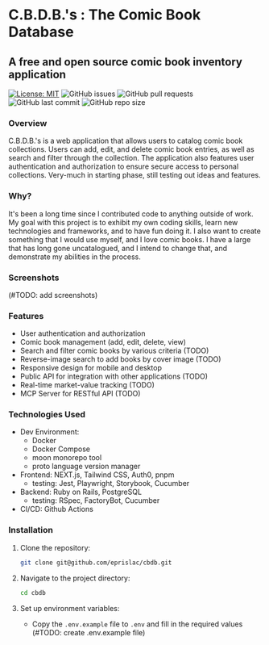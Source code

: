 # C.B.D.B.'s : The Comic Book Database

## A free and open source comic book inventory application

[![License: MIT](https://img.shields.io/badge/License-MIT-yellow.svg)](https://opensource.org/licenses/MIT)
![GitHub issues](https://img.shields.io/github/issues/eprislac/cbdb)
![GitHub pull requests](https://img.shields.io/github/issues-pr/eprislac/cbdb)
![GitHub last commit](https://img.shields.io/github/last-commit/eprislac/cbdb)
![GitHub repo size](https://img.shields.io/github/repo-size/eprislac/cbdb)

### Overview

C.B.D.B.'s is a web application that allows users to catalog comic book
collections. Users can add, edit, and delete comic book entries, as well as
search and filter through the collection. The application also features user
authentication and authorization to ensure secure access to personal
collections. Very-much in starting phase, still testing out ideas and features.

### Why?

It's been a long time since I contributed code to anything outside of work.
My goal with this project is to exhibit my own coding skills, learn new
technologies and frameworks, and to have fun doing it. I also want to create
something that I would use myself, and I love comic books. I have a large that
has long gone uncatalogued, and I intend to change that, and demonstrate my
abilities in the process.

### Screenshots

(#TODO: add screenshots)

### Features

- User authentication and authorization
- Comic book management (add, edit, delete, view)
- Search and filter comic books by various criteria (TODO)
- Reverse-image search to add books by cover image (TODO)
- Responsive design for mobile and desktop
- Public API for integration with other applications (TODO)
- Real-time market-value tracking (TODO)
- MCP Server for RESTful API (TODO)

### Technologies Used

- Dev Environment:
  - Docker
  - Docker Compose
  - moon monorepo tool
  - proto language version manager
- Frontend: NEXT.js, Tailwind CSS, Auth0, pnpm
  - testing: Jest, Playwright, Storybook, Cucumber
- Backend: Ruby on Rails, PostgreSQL
  - testing: RSpec, FactoryBot, Cucumber
- CI/CD: Github Actions

### Installation

1. Clone the repository:

   ```bash
   git clone git@github.com/eprislac/cbdb.git
   ```

2. Navigate to the project directory:

   ```bash
   cd cbdb
   ```

3. Set up environment variables:
   - Copy the `.env.example` file to `.env` and fill in the required values
     (#TODO: create .env.example file)
